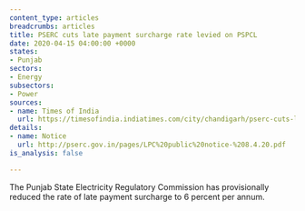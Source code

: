 ```yaml
---
content_type: articles
breadcrumbs: articles
title: PSERC cuts late payment surcharge rate levied on PSPCL
date: 2020-04-15 04:00:00 +0000
states:
- Punjab
sectors:
- Energy
subsectors:
- Power
sources:
- name: Times of India
  url: https://timesofindia.indiatimes.com/city/chandigarh/pserc-cuts-late-payment-surcharge-rate-levied-on-pspcl/articleshow/75056340.cms
details:
- name: Notice
  url: http://pserc.gov.in/pages/LPC%20public%20notice-%208.4.20.pdf
is_analysis: false

---
```

The Punjab State Electricity Regulatory Commission has provisionally reduced the rate of late payment surcharge to 6 percent per annum.